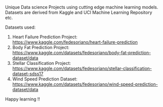 Unique Data science Projects using cutting edge machine learning models. Datasets are derived from Kaggle and UCI Machine Learning Repository etc. 

Datasets used:

1) Heart Failure Prediction Project: https://www.kaggle.com/fedesoriano/heart-failure-prediction
2) Body Fat Prediction Project: https://www.kaggle.com/datasets/fedesoriano/body-fat-prediction-dataset/data
3) Stellar Classification Project: https://www.kaggle.com/datasets/fedesoriano/stellar-classification-dataset-sdss17
4) Wind Speed Prediction Dataset: https://www.kaggle.com/datasets/fedesoriano/wind-speed-prediction-dataset/data

Happy learning !!
